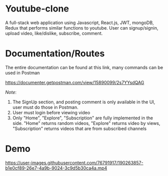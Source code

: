 # Youtube-clone
A full-stack web application using Javascript, React.js, JWT, mongoDB, Redux that performs similar functions to youtube. User can signup/signin, upload video, like/dislike, subscribe, comment.

# Documentation/Routes
The entire documentation can be found at this link, many commands can be used in Postman

https://documenter.getpostman.com/view/15890099/2s7YYsdQAG

*Note*: 
1. The SignUp section, and posting comment is only available in the UI, user must do those in Postman. 
2. User must login before viewing video
3. Only "Home", "Explore", "Subscription" are fully implemented in the side. "Home" returns random videos, "Explore" returns video by views, "Subscription" returns videos that are from subscribed channels

# Demo

https://user-images.githubusercontent.com/76791917/190263857-b1e0cf89-26e7-4a9b-9024-3c9d5b30ca4a.mp4

